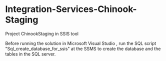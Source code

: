 # Integration-Services-Chinook-Staging
Project ChinookStaging in SSIS tool

Before running the solution in Microsoft Visual Studio , run the SQL script "Sql_create_database_for_ssis" at the SSMS to create the database and the tables in the SQL server.